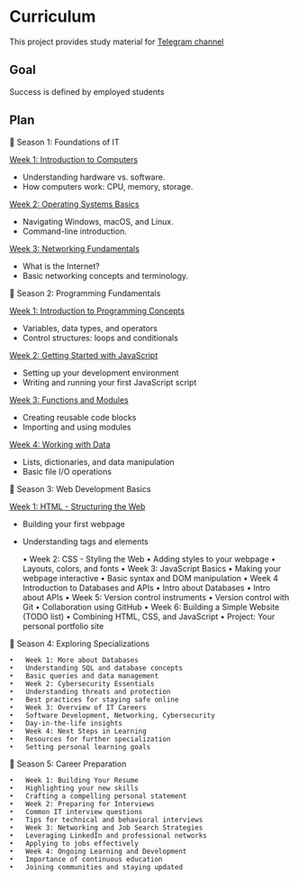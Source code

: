 # Curriculum
This project provides study material for [Telegram channel](https://t.me/learniteasy2)

## Goal
Success is defined by employed students

## Plan
🌟 Season 1: Foundations of IT

[Week 1: Introduction to Computers](./1_SEASON/WEEK_1/README.md)
* Understanding hardware vs. software. 
* How computers work: CPU, memory, storage.

[Week 2: Operating Systems Basics](./1_SEASON/WEEK_2/README.md)
* Navigating Windows, macOS, and Linux. 
* Command-line introduction.


[Week 3: Networking Fundamentals](./1_SEASON/WEEK_3/README.md)
* What is the Internet?  
* Basic networking concepts and terminology. 

🌟 Season 2: Programming Fundamentals

[Week 1: Introduction to Programming Concepts](./2_SEASON/WEEK_1/README.md)
* Variables, data types, and operators
* Control structures: loops and conditionals

[Week 2: Getting Started with JavaScript](./2_SEASON/WEEK_2/README.md)
* Setting up your development environment
* Writing and running your first JavaScript script


[Week 3: Functions and Modules](https://t.me/learniteasy2/22)
* Creating reusable code blocks
* Importing and using modules

[Week 4: Working with Data](./2_SEASON/WEEK_4/README.md)
* Lists, dictionaries, and data manipulation
* Basic file I/O operations

🌟 Season 3: Web Development Basics

[Week 1: HTML - Structuring the Web](./3_SEASON/WEEK_1/README.md)
* Building your first webpage
* Understanding tags and elements


	•	Week 2: CSS - Styling the Web
	•	Adding styles to your webpage
	•	Layouts, colors, and fonts
	•	Week 3: JavaScript Basics
	•	Making your webpage interactive
	•	Basic syntax and DOM manipulation
 	•	Week 4 Introduction to Databases and APIs
  	•	Intro about Databases
   	•	Intro about APIs
 	•	Week 5: Version control instruments
	•	Version control with Git
	•	Collaboration using GitHub
	•	Week 6: Building a Simple Website (TODO list)
	•	Combining HTML, CSS, and JavaScript
	•	Project: Your personal portfolio site

🌟 Season 4: Exploring Specializations

	•	Week 1: More about Databases
	•	Understanding SQL and database concepts
	•	Basic queries and data management
 	•	Week 2: Cybersecurity Essentials
	•	Understanding threats and protection
	•	Best practices for staying safe online
	•	Week 3: Overview of IT Careers
	•	Software Development, Networking, Cybersecurity
	•	Day-in-the-life insights
	•	Week 4: Next Steps in Learning
	•	Resources for further specialization
	•	Setting personal learning goals

🌟 Season 5: Career Preparation

	•	Week 1: Building Your Resume
	•	Highlighting your new skills
	•	Crafting a compelling personal statement
	•	Week 2: Preparing for Interviews
	•	Common IT interview questions
	•	Tips for technical and behavioral interviews
	•	Week 3: Networking and Job Search Strategies
	•	Leveraging LinkedIn and professional networks
	•	Applying to jobs effectively
	•	Week 4: Ongoing Learning and Development
	•	Importance of continuous education
	•	Joining communities and staying updated
